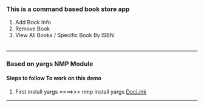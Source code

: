 ### This is a command based book store app

1. Add Book Info 
2. Remove Book 
3. View All Books / Specific Book By ISBN

###### 


*****************
### Based on yargs NMP Module 

#### Steps to follow To work on this demo 
1. First install yargs ====>>> nmp install yargs  [DocLink](https://www.npmjs.com/package/yargs) 

****************
